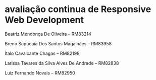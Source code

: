 # avaliação continua de Responsive Web Development

Beatriz Mendonça De Oliveira – RM83214

Breno Sapucaia Dos Santos Magalhães – RM83958

Ítalo Cavalcante Chagas – RM82198

Larissa Tavares da Silva Alves De Andrade – RM82838

Luiz Fernando Novais – RM82950
